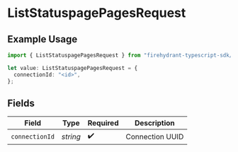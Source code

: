 # ListStatuspagePagesRequest

## Example Usage

```typescript
import { ListStatuspagePagesRequest } from "firehydrant-typescript-sdk/models/operations";

let value: ListStatuspagePagesRequest = {
  connectionId: "<id>",
};
```

## Fields

| Field              | Type               | Required           | Description        |
| ------------------ | ------------------ | ------------------ | ------------------ |
| `connectionId`     | *string*           | :heavy_check_mark: | Connection UUID    |